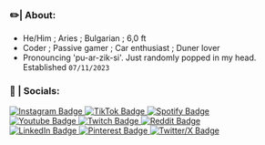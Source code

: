### ✏️| About:
- He/Him ; Aries ; Bulgarian ; 6,0 ft
- Coder ; Passive gamer ; Car enthusiast ; Duner lover
- Pronouncing 'pu-ar-zik-si'. Just randomly popped in my head. <br>Established ``07/11/2023``

### 📱 | Socials:

<div id="badges">
    <a href="https://www.instagram.com/purzixy">
    <img src="https://img.shields.io/badge/Instagram-white?style=for-the-badge&logo=instagram&logoColor=orange" alt="Instagram Badge"/>
  <a href="https://tiktok.com/@purzixy">
    <img src="https://img.shields.io/badge/TikTok-white?style=for-the-badge&logo=tiktok&logoColor=black" alt="TikTok Badge"/>
  <a href="https://open.spotify.com/user/31vsysgr3cgry6orulhkrytqoej4">
   <img src="https://img.shields.io/badge/Spotify-white?style=for-the-badge&logo=spotify&logoColor=green" alt="Spotify Badge"/>
  <br><a href="https://www.youtube.com/@Purzixy">
    <img src="https://img.shields.io/badge/YouTube-white?style=for-the-badge&logo=youtube&logoColor=red" alt="Youtube Badge"/>
  <a href="https://twitch.tv/purzixy">
    <img src="https://img.shields.io/badge/Twitch-white?style=for-the-badge&logo=twitch&logoColor=purple" alt="Twitch Badge"/>
  <a href="https://www.reddit.com/user/Purzixy/">
    <img src="https://img.shields.io/badge/Reddit-white?style=for-the-badge&logo=reddit&logoColor=orange" alt="Reddit Badge"/>
  <br><a href="https://linkedin.com/in/Purzixy/">
    <img src="https://img.shields.io/badge/LinkedIn-white?style=for-the-badge&logo=linkedin&logoColor=blue" alt="LinkedIn Badge"/>
  <a href="https://www.pinterest.jp/purzixy/">
    <img src="https://img.shields.io/badge/Pinterest-white?style=for-the-badge&logo=pinterest&logoColor=red" alt="Pinterest Badge"/>
  <a href="https://twitter.com/purzixy/">
    <img src="https://img.shields.io/badge/Twitter/x-white?style=for-the-badge&logo=x&logoColor=black" alt="Twitter/X Badge"/>
</div>

</div>
